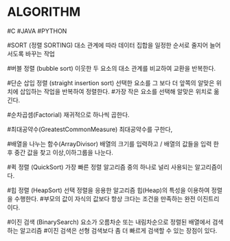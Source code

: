# ALGORITHM

#C #JAVA #PYTHON

#SORT (정렬 SORTING) 대소 관계에 따라 데이터 집합을 일정한 순서로 줄지어 늘어서도록 바꾸는 작업

#버블 정렬 (bubble sort) 이웃한 두 요소의 대소 관계를 비교하여 교환을 반복한다.

#단순 삽입 정렬 (straight insertion sort) 선택한 요소를 그 보다 더 앞쪽의 알맞은 위치에 삽입하는 작업을 반복하여 정렬한다.
#가장 작은 요소를 선택해 알맞은 위치로 옮긴다.

#순차곱셈(Factorial) 재귀적으로 하나씩 곱한다.

#최대공약수(GreatestCommonMeasure) 최대공약수를 구한다,

#배열을 나누는 함수(ArrayDivisor) 배열의 크기를 입력하고 / 배열의 값들을 입력 한 후 중간 값을 찾고 이상,이하그룹을 나눈다.

#퀵 정렬 (QuickSort) 가장 빠른 정렬 알고리즘 중의 하나로 널리 사용되는 알고리즘이다.

#힙 정렬 (HeapSort) 선택 정렬을 응용한 알고리즘 힙(Heap)의 특성을 이용하여 정렬을 수행한다.
                    #부모의 값이 자식의 값보다 항상 크다는 조건을 만족하는 완전 이진트리이다.

#이진 검색 (BinarySearch) 요소가 오름차순 또는 내림차순으로 정렬된 배열에서 검색하는 알고리즘 
                          #이진 검색은 선형 검색보다 좀 더 빠르게 검색할 수 있는 장점이 있다.
